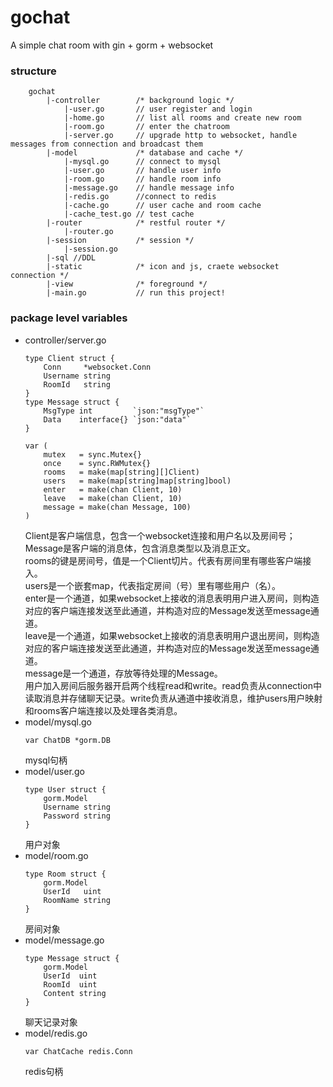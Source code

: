 # gochat
A simple chat room with gin + gorm + websocket
### structure
```
    gochat
        |-controller        /* background logic */
            |-user.go       // user register and login
            |-home.go       // list all rooms and create new room
            |-room.go       // enter the chatroom
            |-server.go     // upgrade http to websocket, handle messages from connection and broadcast them
        |-model             /* database and cache */
            |-mysql.go      // connect to mysql
            |-user.go       // handle user info
            |-room.go       // handle room info
            |-message.go    // handle message info
            |-redis.go      //connect to redis
            |-cache.go      // user cache and room cache
            |-cache_test.go // test cache
        |-router            /* restful router */
            |-router.go     
        |-session           /* session */
            |-session.go    
        |-sql //DDL
        |-static            /* icon and js, craete websocket connection */
        |-view              /* foreground */
        |-main.go           // run this project!
```
### package level variables
+ controller/server.go
    ```
    type Client struct {
        Conn     *websocket.Conn
        Username string
        RoomId   string
    }
    type Message struct {
        MsgType int         `json:"msgType"`
        Data    interface{} `json:"data"`
    }

    var (
        mutex   = sync.Mutex{}                     
        once    = sync.RWMutex{}
        rooms   = make(map[string][]Client)
        users   = make(map[string]map[string]bool)
        enter   = make(chan Client, 10)
        leave   = make(chan Client, 10)
        message = make(chan Message, 100)
    )
    ```
    Client是客户端信息，包含一个websocket连接和用户名以及房间号；Message是客户端的消息体，包含消息类型以及消息正文。  
    rooms的键是房间号，值是一个Client切片。代表有房间里有哪些客户端接入。  
    users是一个嵌套map，代表指定房间（号）里有哪些用户（名）。  
    enter是一个通道，如果websocket上接收的消息表明用户进入房间，则构造对应的客户端连接发送至此通道，并构造对应的Message发送至message通道。  
    leave是一个通道，如果websocket上接收的消息表明用户退出房间，则构造对应的客户端连接发送至此通道，并构造对应的Message发送至message通道。  
    message是一个通道，存放等待处理的Message。  
    用户加入房间后服务器开启两个线程read和write。read负责从connection中读取消息并存储聊天记录。write负责从通道中接收消息，维护users用户映射和rooms客户端连接以及处理各类消息。  
+ model/mysql.go  
    ```
    var ChatDB *gorm.DB
    ```
    mysql句柄  
+ model/user.go
    ```
    type User struct {
        gorm.Model
        Username string
        Password string
    }
    ```
    用户对象
+ model/room.go
    ```
    type Room struct {
        gorm.Model
        UserId   uint
        RoomName string
    }
    ```
    房间对象
+ model/message.go
    ```
    type Message struct {
        gorm.Model
        UserId  uint
        RoomId  uint
        Content string
    }
    ```
    聊天记录对象
+ model/redis.go
    ```
    var ChatCache redis.Conn
    ```
    redis句柄
